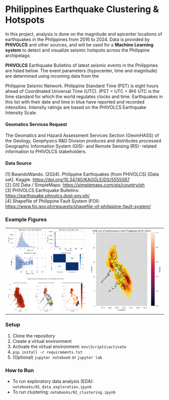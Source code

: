 # **Philippines Earthquake Clustering & Hotspots**

In this project, analysis is done on the magnitude and epicenter locations of earthquakes in the Philippines from 2016 to 2024. Data is provided by **PHIVOLCS** and other sources, and will be used for a **Machine Learning system** to detect and visualize seismic hotspots across the Philippine archipelago.

**PHIVOLCS** Earthquake Bulletins of latest seismic events in the Philippines are listed below. The event parameters (hypocenter, time and magnitude) are determined using incoming data from the 

Philippine Seismic Network. Philippine Standard Time (PST) is eight hours ahead of Coordinated Universal Time (UTC). (PST = UTC + 8H) UTC is the time standard for which the world regulates clocks and time. Earthquakes in this list with their date and time in blue have reported and recorded intensities. Intensity ratings are based on the PHIVOLCS Earthquake Intensity Scale.

#### **Geomatics Services Request**

The Geomatics and Hazard Assessment Services Section (GeomHASS) of the Geology, Geophysics R&D Division produces and distributes processed Geographic Information System (GIS)- and Remote Sensing (RS)- related information to PHIVOLCS stakeholders.

#### **Data Source**

[1] BwandoWando. (2024). Philippine Earthquakes (from PHIVOLCS) [Data set]. Kaggle. https://doi.org/10.34740/KAGGLE/DS/5555087 <br>
[2] GIS Data / SimpleMaps: https://simplemaps.com/gis/country/ph <br>
[3] PHIVOLCS Earthquake Bulletins: https://earthquake.phivolcs.dost.gov.ph/ <br>
[4] Shapefile of Philippine Fault System (FOI): https://www.foi.gov.ph/requests/shapefile-of-philippine-fault-system/

### **Example Figures**

<table>
  <tr>
    <td><img src="figures/fig1-1.png" alt="Distribution and Correlation Plots" width="545"></td>
    <td rowspan="2"><img src="figures/fig1-7.png" alt="KDE Plot" width="500"></td>
  </tr>
  <tr>
    <td><img src="figures/fig1-2.png" alt="Spatial Analysis" width="545"></td>
  </tr>
</table>

### **Setup**
1. Clone the repository
2. Create a virtual environment
3. Activate the virtual environment: `env\Scripts\activate`
4. `pip install -r requirements.txt`
5. (Optional) `jupyter notebook` or `jupyter lab`

### **How to Run**
- To run exploratory data analysis (EDA): `notebooks/01_data_exploration.ipynb`
- To run clustering: `notebooks/02_clustering.ipynb` 
